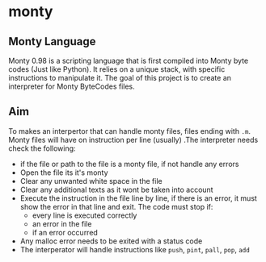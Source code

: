 # monty 

## Monty Language
Monty 0.98 is a scripting language that is first compiled into Monty byte codes (Just like Python). It relies on a unique stack, with specific instructions to manipulate it. The goal of this project is to create an interpreter for Monty ByteCodes files.

## Aim
To makes an interpertor that can handle monty files, files ending with  `.m`. Monty files will have on instruction per line (usually) .The interpreter needs check the following:
- if the file or path to the file is a monty file, if not handle any errors
- Open the file its it's monty
- Clear any unwanted white space in the file
- Clear any additional texts as it wont be taken into account
- Execute the instruction in the file line by line, if there is an error, it must show the error in that line and exit. The code must stop if:
	- every line is executed correctly
	- an error in the file
	- if an error occurred
- Any malloc error needs to be exited with a status code
- The interperator will handle instructions like `push`, `pint`, `pall`, `pop`, `add`



